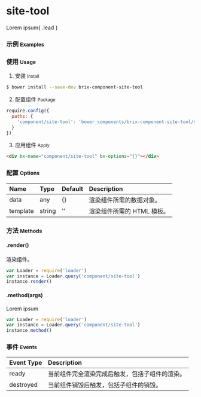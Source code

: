 # site-tool

Lorem ipsum{ .lead }

### 示例 <small>Examples</small>

<div bx-name="component/site-tool" bx-options="{}"></div>

### 使用 <small>Usage</small>

1. 安装 <small>Install</small>

  ```sh
  $ bower install --save-dev brix-component-site-tool
  ```

2. 配置组件 <small>Package</small>

  ```js
  require.config({
    paths: {
      'component/site-tool': 'bower_components/brix-component-site-tool/site-tool'
    }
  })
  ```

3. 应用组件 <small>Apply</small>

  ```html
  <div bx-name="component/site-tool" bx-options="{}"></div>
  ```

### 配置 <small>Options</small>

Name | Type | Default | Description
:--- | :--- | :------ | :----------
data | any | {} | 渲染组件所需的数据对象。
template | string | '' | 渲染组件所需的 HTML 模板。

### 方法 <small>Methods</small>

#### .render()

渲染组件。

```js
var Loader = require('loader')
var instance = Loader.query('component/site-tool')
instance.render()
```

#### .method(args)

Lorem ipsum

```js
var Loader = require('loader')
var instance = Loader.query('component/site-tool')
instance.method()
```

### 事件 <small>Events</small>

Event Type | Description
:--------- | :----------
ready | 当前组件完全渲染完成后触发，包括子组件的渲染。
destroyed | 当前组件销毁后触发，包括子组件的销毁。

